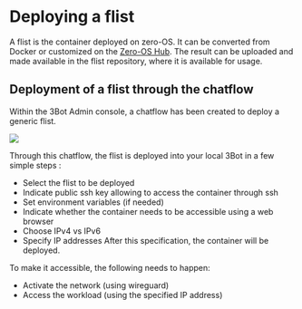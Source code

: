 # Deploying a flist

A flist is the container deployed on zero-OS. 
It can be converted from Docker or customized on the [Zero-OS Hub](https://hub.grid.tf/).
The result can be uploaded and made available in the flist repository, where it is available for usage. 

## Deployment of a flist through the chatflow

Within the 3Bot Admin console, a chatflow has been created to deploy a generic flist. 

![](./img/chatflow_flist0.png)

Through this chatflow, the flist is deployed into your local 3Bot in a few simple steps : 
- Select the flist to be deployed
- Indicate public ssh key allowing to access the container through ssh
- Set environment variables (if needed) 
- Indicate whether the container needs to be accessible using a web browser
- Choose IPv4 vs IPv6
- Specify IP addresses
After this specification, the container will be deployed. 

To make it accessible, the following needs to happen: 
- Activate the network (using wireguard)
- Access the workload (using the specified IP address)



